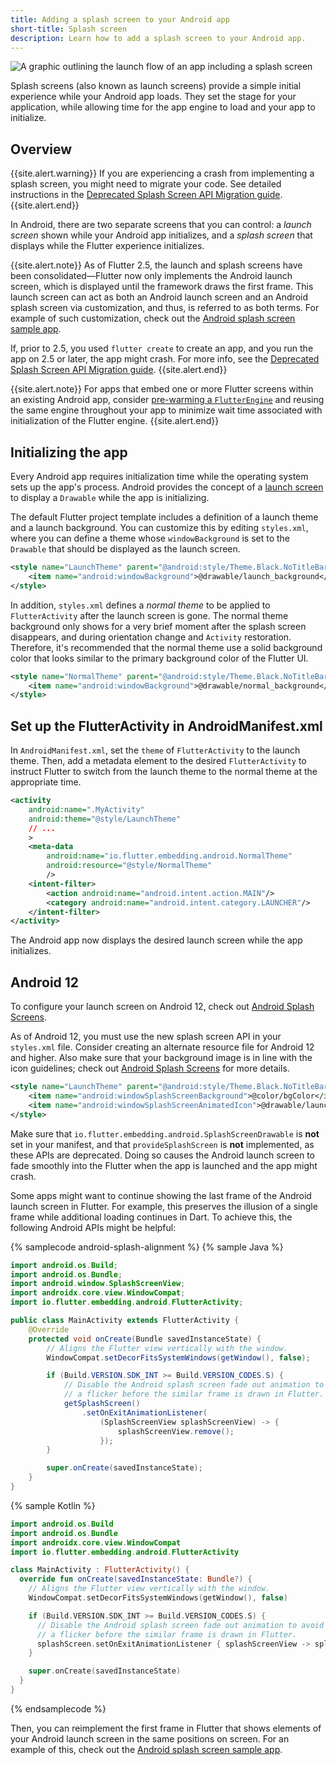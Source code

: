 ```yaml
---
title: Adding a splash screen to your Android app
short-title: Splash screen
description: Learn how to add a splash screen to your Android app.
---
```


<img src='/assets/images/docs/development/ui/splash-screen/android-splash-screen/splash-screens_header.png'
class="mw-100" alt="A graphic outlining the launch flow of an app including a splash screen">

Splash screens (also known as launch screens) provide 
a simple initial experience while your Android app loads. 
They set the stage for your application, 
while allowing time for the app engine 
to load and your app to initialize.

## Overview

{{site.alert.warning}}
  If you are experiencing a crash from implementing a splash screen, you
  might need to migrate your code. See detailed instructions in the
  [Deprecated Splash Screen API Migration guide][].
{{site.alert.end}}

In Android, there are two separate screens that you can control:
a _launch screen_ shown while your Android app initializes,
and a _splash screen_ that displays while the Flutter experience
initializes.

{{site.alert.note}}
  As of Flutter 2.5, the launch and splash screens have been
  consolidated—Flutter now only implements the Android launch screen,
  which is displayed until the framework draws the first frame.
  This launch screen can act as both an Android launch screen and an
  Android splash screen via customization, and thus, is referred to
  as both terms. For example of such customization, check out the
  [Android splash screen sample app][].
  
  If, prior to 2.5, you used `flutter create` to create an app,
  and you run the app on 2.5 or later, the app might crash.
  For more info, see the [Deprecated Splash Screen API Migration guide][].
{{site.alert.end}}

{{site.alert.note}}
  For apps that embed one or more Flutter screens within an
  existing Android app, consider
  [pre-warming a `FlutterEngine`][] and reusing the
  same engine throughout your app to minimize wait
  time associated with initialization of the Flutter engine.
{{site.alert.end}}

## Initializing the app

Every Android app requires initialization time while the
operating system sets up the app's process.
Android provides the concept of a [launch screen][] to
display a `Drawable` while the app is initializing.

The default Flutter project template includes a definition
of a launch theme and a launch background. You can customize
this by editing `styles.xml`, where you can define a theme
whose `windowBackground` is set to the
`Drawable` that should be displayed as the launch screen.

```xml
<style name="LaunchTheme" parent="@android:style/Theme.Black.NoTitleBar">
    <item name="android:windowBackground">@drawable/launch_background</item>
</style>
```

In addition, `styles.xml` defines a _normal theme_
to be applied to `FlutterActivity` after the launch
screen is gone. The normal theme background only shows
for a very brief moment after the splash screen disappears,
and during orientation change and `Activity` restoration.
Therefore, it's recommended that the normal theme use a
solid background color that looks similar to the primary
background color of the Flutter UI.

```xml
<style name="NormalTheme" parent="@android:style/Theme.Black.NoTitleBar">
    <item name="android:windowBackground">@drawable/normal_background</item>
</style>
```

## Set up the FlutterActivity in AndroidManifest.xml

In `AndroidManifest.xml`, set the `theme` of
`FlutterActivity` to the launch theme. Then,
add a metadata element to the desired `FlutterActivity`
to instruct Flutter to switch from the launch theme
to the normal theme at the appropriate time.

```xml
<activity
    android:name=".MyActivity"
    android:theme="@style/LaunchTheme"
    // ...
    >
    <meta-data
        android:name="io.flutter.embedding.android.NormalTheme"
        android:resource="@style/NormalTheme"
        />
    <intent-filter>
        <action android:name="android.intent.action.MAIN"/>
        <category android:name="android.intent.category.LAUNCHER"/>
    </intent-filter>
</activity>
```

The Android app now displays the desired launch screen
while the app initializes.

## Android 12

To configure your launch screen on Android 12,
check out [Android Splash Screens][].

As of Android 12, you must use the new splash screen
API in your `styles.xml` file.
Consider creating an alternate resource file for Android 12 and higher.
Also make sure that your background image is in line with
the icon guidelines;
check out [Android Splash Screens][] for more details.

```xml
<style name="LaunchTheme" parent="@android:style/Theme.Black.NoTitleBar">
    <item name="android:windowSplashScreenBackground">@color/bgColor</item>
    <item name="android:windowSplashScreenAnimatedIcon">@drawable/launch_background</item>
</style>
```

Make sure that
`io.flutter.embedding.android.SplashScreenDrawable` is
**not** set in your manifest, and that `provideSplashScreen`
is **not** implemented, as these APIs are deprecated.
Doing so causes the Android launch screen to fade smoothly
into the Flutter when the
app is launched and the app might crash.

Some apps might want to continue showing the last frame of
the Android launch screen in Flutter. For example,
this preserves the illusion of a single frame
while additional loading continues in Dart.
To achieve this, the following
Android APIs might be helpful:

{% samplecode android-splash-alignment %}
{% sample Java %}
<!--code-excerpt "MainActivity.java" title-->
```java
import android.os.Build;
import android.os.Bundle;
import android.window.SplashScreenView;
import androidx.core.view.WindowCompat;
import io.flutter.embedding.android.FlutterActivity;

public class MainActivity extends FlutterActivity {
    @Override
    protected void onCreate(Bundle savedInstanceState) {
        // Aligns the Flutter view vertically with the window.
        WindowCompat.setDecorFitsSystemWindows(getWindow(), false);

        if (Build.VERSION.SDK_INT >= Build.VERSION_CODES.S) {
            // Disable the Android splash screen fade out animation to avoid
            // a flicker before the similar frame is drawn in Flutter.
            getSplashScreen()
                .setOnExitAnimationListener(
                    (SplashScreenView splashScreenView) -> {
                        splashScreenView.remove();
                    });
        }

        super.onCreate(savedInstanceState);
    }
}
```

{% sample Kotlin %}
<!--code-excerpt "MainActivity.kt" title-->
```kotlin
import android.os.Build
import android.os.Bundle
import androidx.core.view.WindowCompat
import io.flutter.embedding.android.FlutterActivity

class MainActivity : FlutterActivity() {
  override fun onCreate(savedInstanceState: Bundle?) {
    // Aligns the Flutter view vertically with the window.
    WindowCompat.setDecorFitsSystemWindows(getWindow(), false)

    if (Build.VERSION.SDK_INT >= Build.VERSION_CODES.S) {
      // Disable the Android splash screen fade out animation to avoid
      // a flicker before the similar frame is drawn in Flutter.
      splashScreen.setOnExitAnimationListener { splashScreenView -> splashScreenView.remove() }
    }

    super.onCreate(savedInstanceState)
  }
}
```
{% endsamplecode %}

Then, you can reimplement the first frame in Flutter
that shows elements of your Android launch screen in
the same positions on screen.
For an example of this, check out the
[Android splash screen sample app][].

[Android Splash Screens]: {{site.android-dev}}/about/versions/12/features/splash-screen
[launch screen]: {{site.android-dev}}/topic/performance/vitals/launch-time#themed
[pre-warming a `FlutterEngine`]: {{site.url}}/add-to-app/android/add-flutter-fragment#using-a-pre-warmed-flutterengine
[Android splash screen sample app]: {{site.github}}/flutter/samples/tree/main/android_splash_screen
[Deprecated Splash Screen API Migration guide]: {{site.url}}/release/breaking-changes/splash-screen-migration
[Customizing web app initialization guide]: {{site.url}}/platform-integration/web/initialization
